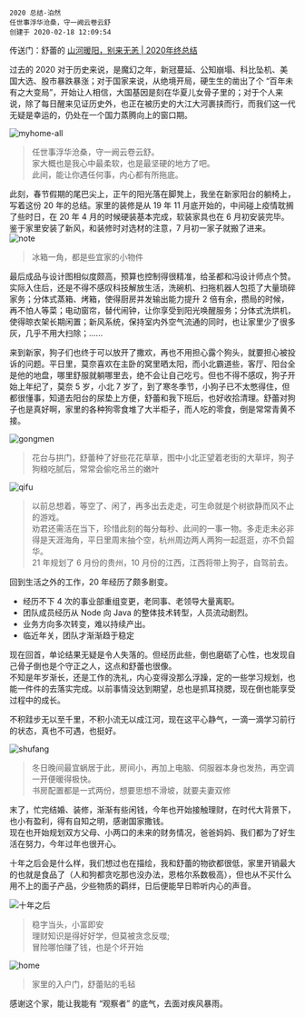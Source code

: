 ```
2020 总结-泊然
任世事浮华沧桑，守一阙云卷云舒
创建于 2020-02-18 12:09:54
```
传送门：舒蕾的 [山河暖阳，别来无恙 | 2020年终总结](https://mp.weixin.qq.com/s/NzjF6LYvRgk8NlanqOTnTQ)

过去的 2020 对于历史来说，是魔幻之年，新冠蔓延、公知崩塌、科比坠机、美国大选、股市暴跌暴涨；对于国家来说，从绝境开局，硬生生的凿出了个 “百年未有之大变局”，开始让人相信，大国基因是刻在华夏儿女骨子里的；对于个人来说，除了每日醒来见证历史外，也正在被历史的大江大河裹挟而行，而我们这一代无疑是幸运的，仍处在一个国力蒸腾向上的窗口期。

![myhome-all](../images/IMG_5264.JPG)
>任世事浮华沧桑，守一阙云卷云舒。  
家大概也是我心中最柔软，也是最坚硬的地方了吧。  
此间，能让你遇任何事，内心都有所拖底。

此刻，春节假期的尾巴尖上，正午的阳光落在脚凳上，我坐在新家阳台的躺椅上，写着这份 20 年的总结。家里的装修是从 19 年 11 月底开始的，中间碰上疫情耽搁了些时日，在 20 年 4 月的时候硬装基本完成，软装家具也在 6 月初安装完毕。鉴于家里安装了新风，和装修时对选材的注意，7 月初一家子就搬了进来。
![note](../images/WechatIMG5.jpeg)
>冰箱一角，都是些宜家的小物件

最后成品与设计图相似度颇高，预算也控制得很精准，给圣都和冯设计师点个赞。  
实际入住后，还是不得不感叹科技解放生活，洗碗机、扫拖机器人包揽了大量琐碎家务；分体式蒸箱、烤箱，使得厨房并发输出能力提升 2 倍有余，攒局的时候，再不怕人等菜；电动窗帘，替代闹钟，让你享受到阳光唤醒服务；分体式洗烘机，使得晾衣架长期闲置；新风系统，保持室内外空气流通的同时，也让家里少了很多灰，几乎不用大扫除；......  

来到新家，狗子们也终于可以放开了撒欢，再也不用担心露个狗头，就要担心被投诉的问题。平日里，莫奈喜欢在主卧的窝里晒太阳，而小北霸道些，客厅、阳台全是他的地盘，哪里舒服就躺哪里去，绝不会让自己吃亏。但也不得不感叹，狗子开始上年纪了，莫奈 5 岁，小北 7 岁了，到了寒冬季节，小狗子已不太憋得住，但都很懂事，知道去阳台的尿垫上方便，舒蕾和我下班后，也好收拾清理。舒蕾对狗子也是真好啊，家里的各种狗零食堆了大半柜子，而人吃的零食，倒是常常青黄不接。  

![gongmen](../images/WechatIMG1066.jpeg)
>花台与拱门，舒蕾种了好些花花草草，图中小北正望着老街的大草坪，狗子狗粮吃腻后，常常会偷吃吊兰的嫩叶


![qifu](../images/IMG_5263.JPG)
>以前总想着，等空了、闲了，再多出去走走，可生命就是个树欲静而风不止的游戏。  
劝君还需活在当下，珍惜此刻的每分每秒、此间的一事一物。多走走未必非得是天涯海角，平日里周末抽个空，杭州周边两人两狗一起逛逛，亦不负韶华。  
21 年规划了 6 月份的贵州，10 月份的江西，江西将带上狗子，自驾前去。

回到生活之外的工作，20 年经历了颇多剧变。
* 经历不下 4 次的事业部重组变更，老同事、老领导大量离职。
* 团队成员经历从 Node 向 Java 的整体技术转型，人员流动剧烈。
* 业务方向多次转变，难以持续产出。
* 临近年关，团队才渐渐趋于稳定

现在回首，单论结果无疑是令人失落的。但经历此些，倒也磨砺了心性，也发现自己骨子倒也是个守正之人，这点和舒蕾也很像。  
不知是年岁渐长，还是工作的洗礼，内心变得没那么浮躁，定的一些学习规划，也能一件件的去落实完成。以前事情没达到期望，总也是抓耳挠腮，现在倒也能享受过程中的成长。

不积跬步无以至千里，不积小流无以成江河，现在这平心静气，一滴一滴学习前行的状态，真也不可遇，也挺好。  

![shufang](../images/WechatIMG7.jpeg)
>冬日晚间最宜蜗居于此，房间小，再加上电脑、伺服器本身也发热，再空调一开便暖得极快。  
书房配置都是一式两份，想要思想不滑坡，就要夫妻双修


末了，忙完结婚、装修，渐渐有些闲钱，今年也开始接触理财，在时代大背景下，也小有盈利，得有自知之明，感谢国家撒钱。  
现在也开始规划双方父母、小两口的未来的财务情况，爸爸妈妈、我们都为了好生活在努力，今年过年也很开心。  

十年之后会是什么样，我们想过也在描绘，我和舒蕾的物欲都很低，家里开销最大的也就是食品了（人和狗都贪吃那也没办法，恩格尔系数极高），但也从不买什么用不上的面子产品，少些物质的羁绊，日后便能早日聆听内心的声音。

![十年之后](../images/WechatIMG8.png)
>稳字当头，小富即安  
理财知识是得好好学，但莫被贪念反噬;  
冒险哪怕赚了钱，也是个坏开始


![home](../images/WechatIMG1079.jpeg)
>家里的入户门，舒蕾贴的毛毡  

感谢这个家，能让我能有 “观察者” 的底气，去面对疾风暴雨。